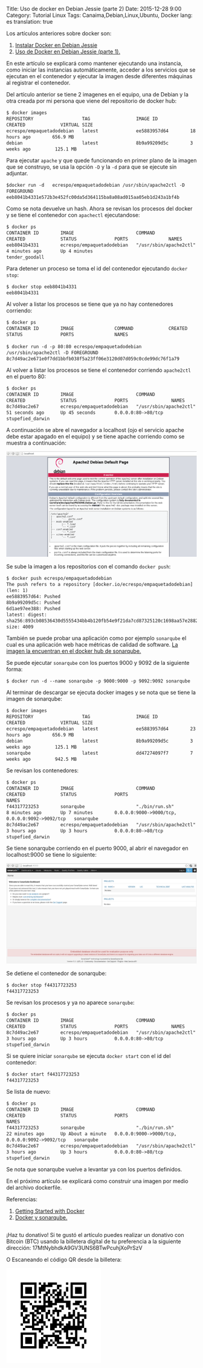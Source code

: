 Title: Uso de docker en Debian Jessie (parte 2)
Date: 2015-12-28 9:00
Category: Tutorial Linux
Tags: Canaima,Debian,Linux,Ubuntu, Docker
lang: es
translation: true

Los artículos anteriores sobre docker son:
1. [Instalar Docker en Debian Jessie](https://www.seraph.to/uso-de-docker-en-debian-jessie-parte-1.html#uso-de-docker-en-debian-jessie-parte-1)
2. [Uso de Docker en Debian Jessie (parte 1).](https://www.seraph.to/uso-de-docker-en-debian-jessie-parte-1.html#uso-de-docker-en-debian-jessie-parte-1)

En este artículo se explicará como mantener ejecutando una instancia, como iniciar las instancias automáticamente, acceder a los servicios que se ejecutan en el contenedor y ejecutar la imagen desde diferentes máquinas al registrar el contenedor.

Del artículo anterior se tiene 2 imagenes en el equipo, una de Debian y la otra creada por mi persona que viene del repositorio de docker hub:
```
$ docker images
REPOSITORY                  TAG                 IMAGE ID            CREATED             VIRTUAL SIZE
ecrespo/empaquetadodebian   latest              ee5883957d64        18 hours ago        656.9 MB
debian                      latest              8b9a99209d5c        3 weeks ago         125.1 MB
```
Para ejecutar `apache` y que quede funcionando en primer plano de la imagen que se construyo, se usa la opción `-D` y la `-d` para que se ejecute sin adjuntar.
```
$docker run -d   ecrespo/empaquetadodebian /usr/sbin/apache2ctl -D FOREGROUND
eeb8041b4331e572b3e452fc00da5d364115ba8a08ad015aa05eb1d243a1bf4b
```
Como se nota devuelve un hash. Ahora se revisan los procesos del docker y se tiene el contenedor con `apachectl` ejecutandose:
```
$ docker ps
CONTAINER ID        IMAGE                       COMMAND                  CREATED             STATUS              PORTS               NAMES
eeb8041b4331        ecrespo/empaquetadodebian   "/usr/sbin/apache2ctl"   4 minutes ago       Up 4 minutes                            tender_goodall
```

Para detener un proceso se toma el id del contenedor ejecutando `docker stop`:
```
$ docker stop eeb8041b4331
eeb8041b4331
```
Al volver a listar los procesos se tiene que ya no hay contenedores corriendo:
```
$ docker ps
CONTAINER ID        IMAGE               COMMAND             CREATED             STATUS              PORTS               NAMES

$ docker run -d -p 80:80 ecrespo/empaquetadodebian /usr/sbin/apache2ctl -D FOREGROUND
8c7d49ac2e671e0f7dd1bbfb038f5a23ff06e3120d07d059c0cde99dc76f1a79
```
Al volver a listar los procesos  se tiene el contenedor corriendo `apache2ctl` en el puerto 80:
```
$ docker ps
CONTAINER ID        IMAGE                       COMMAND                  CREATED             STATUS              PORTS                NAMES
8c7d49ac2e67        ecrespo/empaquetadodebian   "/usr/sbin/apache2ctl"   51 seconds ago      Up 45 seconds       0.0.0.0:80->80/tcp   stupefied_darwin
```

A continuación se abre el navegador a localhost (ojo el servicio apache debe estar apagado en el equipo) y se tiene apache corriendo como se muestra a continuación:


![](./images/usodedockerendebianjessie2-1.png)

Se sube la imagen a los repositorios con el comando `docker push`:
```
$ docker push ecrespo/empaquetadodebian
The push refers to a repository [docker.io/ecrespo/empaquetadodebian] (len: 1)
ee5883957d64: Pushed
8b9a99209d5c: Pushed
6d1ae97ee388: Pushed
latest: digest: sha256:893cb08536430d5555434bb4b120fb54e9f21da7cd87325120c1698aa57e2882 size: 4009
```
También se puede probar una aplicación como por ejemplo `sonarqube` el cual es una aplicación web hace métricas de calidad de software. [La imagen la encuentran en el docker hub de sonarqube.](https://hub.docker.com/_/sonarqube/)

Se puede ejecutar `sonarqube` con los puertos 9000 y 9092 de la siguiente forma:
```
$ docker run -d --name sonarqube -p 9000:9000 -p 9092:9092 sonarqube
```

Al terminar de descargar se ejecuta docker images y se nota que se tiene la imagen de sonarqube:
```
$ docker images
REPOSITORY                  TAG                 IMAGE ID            CREATED             VIRTUAL SIZE
ecrespo/empaquetadodebian   latest              ee5883957d64        23 hours ago        656.9 MB
debian                      latest              8b9a99209d5c        3 weeks ago         125.1 MB
sonarqube                   latest              dd47274097f7        7 weeks ago         942.5 MB
```
Se revisan los contenedores:
```
$ docker ps
CONTAINER ID        IMAGE                       COMMAND                  CREATED             STATUS              PORTS                                            NAMES
f44317723253        sonarqube                   "./bin/run.sh"           8 minutes ago       Up 7 minutes        0.0.0.0:9000->9000/tcp, 0.0.0.0:9092->9092/tcp   sonarqube
8c7d49ac2e67        ecrespo/empaquetadodebian   "/usr/sbin/apache2ctl"   3 hours ago         Up 3 hours          0.0.0.0:80->80/tcp                               stupefied_darwin
```
Se tiene sonarqube corriendo en el puerto 9000, al abrir el navegador en localhost:9000 se tiene lo siguiente:

![](./images/usodedockerendebianjessie2-2.png)

Se detiene el contenedor de sonarqube:
```
$ docker stop f44317723253
f44317723253
```
Se revisan los procesos y ya no aparece `sonarqube`:
```
$ docker ps
CONTAINER ID        IMAGE                       COMMAND                  CREATED             STATUS              PORTS                NAMES
8c7d49ac2e67        ecrespo/empaquetadodebian   "/usr/sbin/apache2ctl"   3 hours ago         Up 3 hours          0.0.0.0:80->80/tcp   stupefied_darwin
```
Si se quiere iniciar `sonarqube` se ejecuta `docker start` con el id del contenedor:
```
$ docker start f44317723253
f44317723253
```
Se lista de nuevo:
```
$ docker ps
CONTAINER ID        IMAGE                       COMMAND                  CREATED             STATUS              PORTS                                            NAMES
f44317723253        sonarqube                   "./bin/run.sh"           22 minutes ago      Up About a minute   0.0.0.0:9000->9000/tcp, 0.0.0.0:9092->9092/tcp   sonarqube
8c7d49ac2e67        ecrespo/empaquetadodebian   "/usr/sbin/apache2ctl"   3 hours ago         Up 3 hours          0.0.0.0:80->80/tcp                               stupefied_darwin
```
Se nota que sonarqube vuelve a levantar ya con los puertos definidos.

En el próximo artículo se explicará como construir una imagen por medio del archivo dockerfile.

Referencias:  
1. [Getting Started with Docker](https://coreos.com/os/docs/latest/getting-started-with-docker.html)  
2. [Docker y sonarqube.](https://hub.docker.com/_/sonarqube/)


##  ##
¡Haz tu donativo!
Si te gustó el artículo puedes realizar un donativo con Bitcoin (BTC)
usando la billetera digital de tu preferencia a la siguiente
dirección: 17MtNybhdkA9GV3UNS6BTwPcuhjXoPrSzV

O Escaneando el código QR desde la billetera:

![17MtNybhdkA9GV3UNS6BTwPcuhjXoPrSzV](./images/17MtNybhdkA9GV3UNS6BTwPcuhjXoPrSzV.png)
